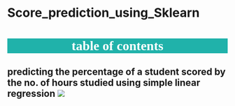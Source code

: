 # Score_prediction_using_Sklearn

<h2 style='text-align:center;font-family:Comic Sans MS;font-size:30px;background-color:lightseagreen;border:30px;color:white'>table of contents<h2>

predicting the percentage of a student scored by the no. of hours studied using simple linear regression
![](https://blog.trello.com/shorten-study-time-get-results-as-a-student)
